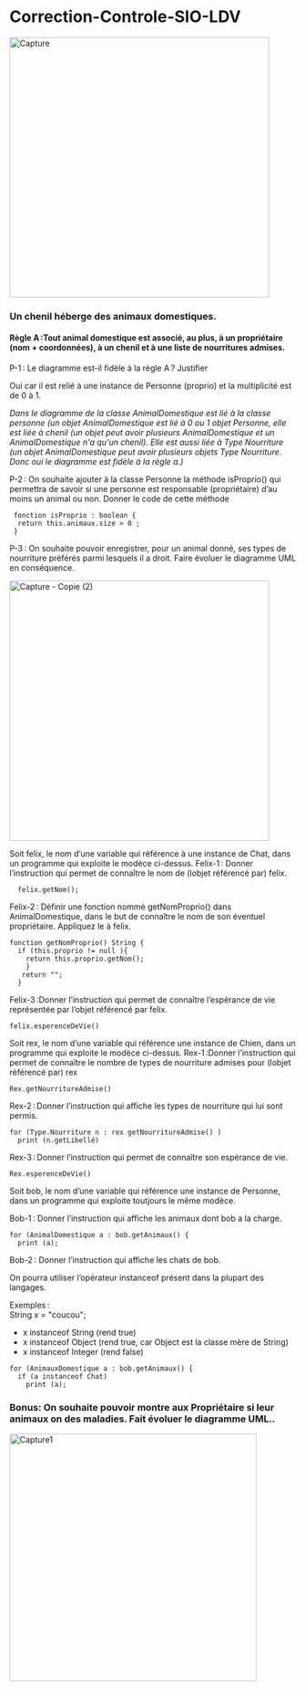 # Correction-Controle-SIO-LDV

<img width="456" alt="Capture" src="https://user-images.githubusercontent.com/77787321/160827298-ff0f2e60-7667-43ed-8a2d-5b3282204592.PNG">

### Un chenil héberge des animaux domestiques. 
#### Règle A :Tout  animal domestique est associé, au plus, à un propriétaire (nom + coordonnées), à un chenil et à une liste de nourritures admises.   
P-1 : Le diagramme est-il fidèle à la règle A ? Justifier

Oui car il est relié à une instance de Personne (proprio) et la multiplicité est de 0 à 1. 

*Dans le diagramme de la classe AnimalDomestique est lié à la classe personne (un objet AnimalDomestique est lié à 0 ou 1 objet Personne, elle est liée à chenil (un objet peut avoir plusieurs AnimalDomestique et un AnimalDomestique n'a qu'un chenil). Elle est aussi liée à Type Nourriture (un objet AnimalDomestique peut avoir plusieurs objets Type Nourriture. Donc oui le diagramme est fidèle à la règle a.)*

P-2 : On souhaite ajouter à la classe Personne la méthode isProprio() qui permettra de savoir si une personne est responsable (propriétaire) d’au moins un animal ou non. Donner le code de cette méthode 

```
 fonction isProprio : boolean {
  return this.animaux.size > 0 ;
 }
```
P-3 : On souhaite pouvoir enregistrer, pour un animal donné, ses types de nourriture préférés parmi lesquels il a droit. Faire évoluer le diagramme UML en conséquence.

<img width="456" alt="Capture - Copie (2)" src="https://user-images.githubusercontent.com/77787321/161099372-db230902-5e68-4faf-b8ca-7365f02c870b.PNG">

Soit felix, le nom d’une variable qui référence à une instance de Chat, dans un programme qui exploite le modèce ci-dessus.
Felix-1 : Donner l’instruction qui permet de connaître le nom de (lobjet référencé par) felix. 
```
  felix.getNom();
```
Felix-2 : Définir une fonction nommé getNomProprio() dans AnimalDomestique, dans le but de connaître le nom de son éventuel propriétaire. Appliquez le à felix.
```
fonction getNomProprio() String {
  if (this.proprio != null ){
    return this.proprio.getNom();
    }
   return "";
  }
```
Felix-3 :Donner l’instruction qui permet de connaître l’espérance de vie représentée par l’objet référencé par felix.

``` 
felix.esperenceDeVie()
```
Soit rex, le nom d’une variable qui référence une instance de Chien, dans un programme qui exploite le modèce ci-dessus.
Rex-1 :Donner l’instruction qui permet de connaître le nombre de types de nourriture admises pour (lobjet référencé par) rex
```
Rex.getNourritureAdmise()
```
Rex-2 : Donner l’instruction qui affiche les types de nourriture qui lui sont permis.
```
for (Type.Nourriture n : rex getNourritureAdmise() )
  print (n.getLibellé)
```
Rex-3 : Donner l’instruction qui permet de connaître son espérance de vie. 
```
Rex.esperenceDeVie()
```
Soit bob, le nom d’une variable qui référence une instance de Personne, dans un programme qui exploite toutjours le même modèce. 

Bob-1 : Donner l’instruction qui affiche les animaux dont bob a la charge.  

```
for (AnimalDomestique a : bob.getAnimaux() {
  print (a);
```
Bob-2 : Donner l’instruction qui affiche les chats de bob. 

On pourra utiliser l’opérateur instanceof présent dans la plupart des langages.

Exemples :  
String x = "coucou";

* x instanceof String  (rend true)  
* x instanceof Object  (rend true, car Object est la classe mère de String)    
* x instanceof Integer (rend false)  
```
for (AnimauxDomestique a : bob.getAnimaux() {
  if (a instanceof Chat)
    print (a);
```
### Bonus: On souhaite pouvoir montre aux Propriétaire si leur animaux on des maladies. Fait évoluer le diagramme UML..
 
<img width="434" alt="Capture1" src="https://user-images.githubusercontent.com/77787321/161289195-da3e8461-02f5-45ee-a7fd-1a472d6eac07.PNG">

